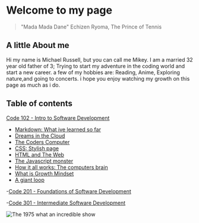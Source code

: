 # Welcome to my page

> "Mada Mada Dane" Echizen Ryoma, The Prince of Tennis

## A little About me

Hi my name is Michael Russell, but you can call me Mikey.
I am a married 32 year old father of 3; Trying to start my adventure in the coding world and start a new career.
a few of my hobbies are: Reading, Anime, Exploring nature,and going to concerts.
i hope you enjoy watching my growth on this page as much as i do.

## Table of contents

[Code 102 - Intro to Software Development](102/README.md)

- [Markdown: What ive learned so far](markdown.md)
- [Dreams in the Cloud](inthecloud.md)
- [The Coders Computer](the-code.md)
- [CSS: Stylish page](css.md)
- [HTML and The Web](theweb.md)
- [The Javascript monster](javajava.md)
- [How it all works: The computers brain](comptech.md)
- [What is Growth Mindset](growth.md)
- [A giant loop](loops.md)

-[Code 201 - Foundations of Software Development](201/README.md)

-[Code 301 - Intermediate Software Development](301/README.md)

![The 1975 what an incredible show](https://64.media.tumblr.com/0541845953d2c658c65eb66152b5128e/tumblr_nf4fh0w9uh1tenxs8o3_1280.jpg)
